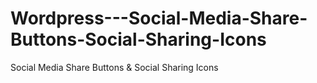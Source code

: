 # Wordpress---Social-Media-Share-Buttons-Social-Sharing-Icons
Social Media Share Buttons &amp; Social Sharing Icons
